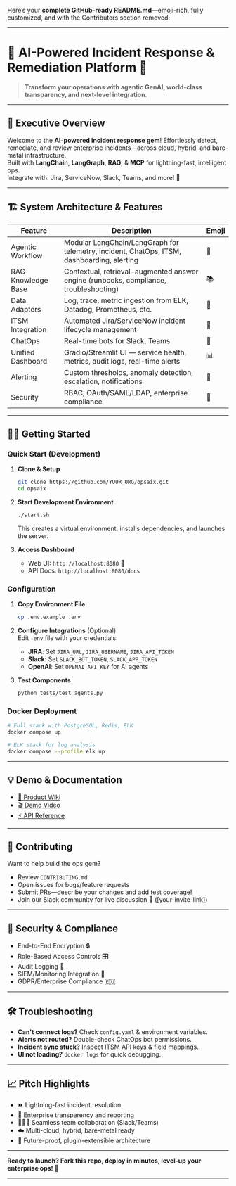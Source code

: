 Here’s your **complete GitHub-ready README.md**—emoji-rich, fully customized, and with the Contributors section removed:

***

# 🚨 AI-Powered Incident Response & Remediation Platform 🚀

> **Transform your operations with agentic GenAI, world-class transparency, and next-level integration.**

***

## 🌟 Executive Overview

Welcome to the **AI-powered incident response gem**! Effortlessly detect, remediate, and review enterprise incidents—across cloud, hybrid, and bare-metal infrastructure.  
Built with **LangChain**, **LangGraph**, **RAG**, & **MCP** for lightning-fast, intelligent ops.  
Integrate with: Jira, ServiceNow, Slack, Teams, and more! 💼

***

## 🏗️ System Architecture & Features

| Feature            | Description                                                                                  | Emoji  |
|--------------------|---------------------------------------------------------------------------------------------|--------|
| Agentic Workflow   | Modular LangChain/LangGraph for telemetry, incident, ChatOps, ITSM, dashboarding, alerting  | 🤖     |
| RAG Knowledge Base | Contextual, retrieval-augmented answer engine (runbooks, compliance, troubleshooting)       | 📚     |
| Data Adapters      | Log, trace, metric ingestion from ELK, Datadog, Prometheus, etc.                            | 📡     |
| ITSM Integration   | Automated Jira/ServiceNow incident lifecycle management                                     | 🎫     |
| ChatOps            | Real-time bots for Slack, Teams                                                             | 💬     |
| Unified Dashboard  | Gradio/Streamlit UI — service health, metrics, audit logs, real-time alerts                 | 📊     |
| Alerting           | Custom thresholds, anomaly detection, escalation, notifications                             | 🚨     |
| Security           | RBAC, OAuth/SAML/LDAP, enterprise compliance                                                | 🔐     |

***

## 🧑‍🎓 Getting Started

### Quick Start (Development)
1. **Clone & Setup**  
   ```bash
   git clone https://github.com/YOUR_ORG/opsaix.git
   cd opsaix
   ```

2. **Start Development Environment**  
   ```bash
   ./start.sh
   ```
   This creates a virtual environment, installs dependencies, and launches the server.

3. **Access Dashboard**  
   - Web UI: `http://localhost:8080` 🎉
   - API Docs: `http://localhost:8080/docs`

### Configuration
1. **Copy Environment File**  
   ```bash
   cp .env.example .env
   ```

2. **Configure Integrations** (Optional)  
   Edit `.env` file with your credentials:
   - **JIRA**: Set `JIRA_URL`, `JIRA_USERNAME`, `JIRA_API_TOKEN`
   - **Slack**: Set `SLACK_BOT_TOKEN`, `SLACK_APP_TOKEN`
   - **OpenAI**: Set `OPENAI_API_KEY` for AI agents

3. **Test Components**  
   ```bash
   python tests/test_agents.py
   ```

### Docker Deployment
```bash
# Full stack with PostgreSQL, Redis, ELK
docker compose up

# ELK stack for log analysis
docker compose --profile elk up
```

***

## 💡 Demo & Documentation

- [📝 Product Wiki](docs/product-wiki.md)
- [🎬 Demo Video](https://loom.com/your-demo-link)
- [⚡ API Reference](docs/api.md)

***

## 🤗 Contributing

Want to help build the ops gem?
- Review `CONTRIBUTING.md`
- Open issues for bugs/feature requests
- Submit PRs—describe your changes and add test coverage!
- Join our Slack community for live discussion 🚀 ([your-invite-link])

***

## 🦾 Security & Compliance

- End-to-End Encryption 🔒
- Role-Based Access Controls 🎛️
- Audit Logging 📜
- SIEM/Monitoring Integration 📡
- GDPR/Enterprise Compliance 🇪🇺

***

## 🛠️ Troubleshooting

- **Can't connect logs?** Check `config.yaml` & environment variables.
- **Alerts not routed?** Double-check ChatOps bot permissions.
- **Incident sync stuck?** Inspect ITSM API keys & field mappings.
- **UI not loading?** `docker logs` for quick debugging.

***

## 📈 Pitch Highlights

- ⏩ Lightning-fast incident resolution
- 🏢 Enterprise transparency and reporting
- 🧑‍🤝‍🧑 Seamless team collaboration (Slack/Teams)
- ☁️ Multi-cloud, hybrid, bare-metal ready
- 🦾 Future-proof, plugin-extensible architecture

***

**Ready to launch? Fork this repo, deploy in minutes, level-up your enterprise ops! 🚀**

***


